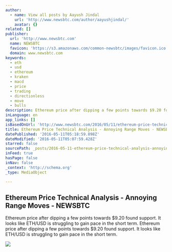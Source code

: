 ```yaml
---
author:
  - name: View all posts by Aayush Jindal
    url: 'http://www.newsbtc.com/author/aayushjindal/'
    avatar: {}
related: []
publisher:
  url: 'http://www.newsbtc.com'
  name: NEWSBTC
  favicon: 'https://s3.amazonaws.com/common-newsbtc/images/favicon.ico'
  domain: www.newsbtc.com
keywords:
  - eth
  - usd
  - ethereum
  - kraken
  - macd
  - price
  - trading
  - directionless
  - move
  - bulls
description: Ethereum price after dipping a few points towards $9.20 found support. It looks like ETH/USD is struggling to gain pace in the short term. Ethereum price after dipping a few points towards $9.20 found support. It looks like ETH/USD is struggling to gain pace in the short term.
inLanguage: en
app_links: []
isBasedOnUrl: 'http://www.newsbtc.com/2016/05/11/ethereum-price-technical-analysis-annoying-range-moves/'
title: Ethereum Price Technical Analysis - Annoying Range Moves - NEWSBTC
datePublished: '2016-05-11T05:18:59.898Z'
dateModified: '2016-05-11T05:07:59.428Z'
starred: false
sourcePath: _posts/2016-05-11-ethereum-price-technical-analysis-annoying-range-moves-n.md
inFeed: true
hasPage: false
inNav: false
_context: 'http://schema.org'
_type: MediaObject

---
```

<article style=""><h1>Ethereum Price Technical Analysis - Annoying Range Moves - NEWSBTC</h1><p>Ethereum price after dipping a few points towards $9.20 found support. It looks like ETH/USD is struggling to gain pace in the short term. Ethereum price after dipping a few points towards $9.20 found support. It looks like ETH/USD is struggling to gain pace in the short term.</p><img src="http://s3.amazonaws.com/main-newsbtc-images/2016/05/11031418/Ethereum9.png" /></article>
